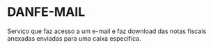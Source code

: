 # DANFE-MAIL

Serviço que faz acesso a um e-mail e faz download das notas fiscais anexadas enviadas para uma caixa especifica.